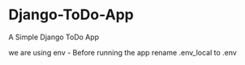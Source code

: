# Django-ToDo-App
A Simple Django ToDo App

we are using env - Before running the app rename .env_local to .env
